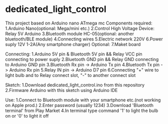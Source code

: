 # dedicated_light_control
This project based on Arduino nano ATmega mc
Components required:
1.Arduino Nano(optional: Mega/mini etc.)
2.Control High Voltage Device: Relay 5V Arduino
3.Bluetooth module HC-05(optional: another bluetooth/BLE module)
4.Connecting wires
5.Electric network 220V
6.Power suply 12V 1-2A(Any smartphone charger)
Optional:
7.Maket board

Connecting:
1.Arduino 5V pin & Bluetooth 5V pin && Relay VCC pin connecting to power suply
2.Bluetooth GND pin && Relay GND connecting to Arduino GND pin
3.Bluetooth Rx pin -> Arduino Tx pin
4.Bluetooth Tx pin -> Arduino Rx pin
5.Relay IN pin -> Arduino D7 pin
6.Connecting "+" wire to light bulb and to Relay connect slot, "-" to another connect slot

Sketch:
1.Download dedicated_light_control.ino from this repository 
2.Firmware Arduino with this sketch using Arduino IDE

Use:
1.Connect to Bluetooth module with your smartphone etc.(not working on Apple prod.)
2.Enter password (usually 1234)
3.Download 'Bluetooth terminal' from Play Market
4.In terminal type command '1' to light the bulb on or '0' to light it off 
